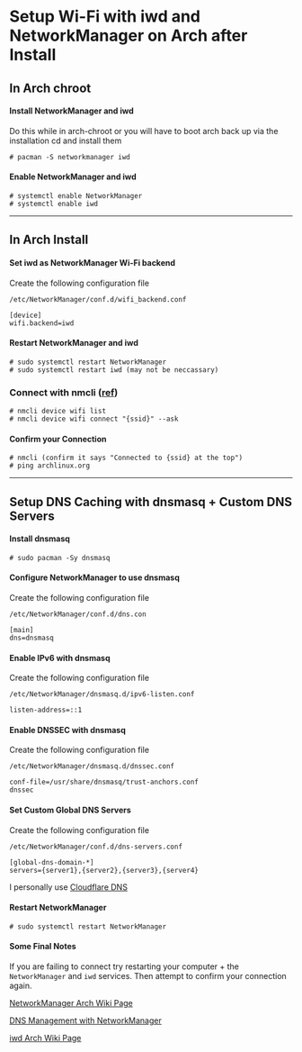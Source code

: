# Setup Wi-Fi with iwd and NetworkManager on Arch after Install

## In Arch chroot

#### Install NetworkManager and iwd

Do this while in arch-chroot or you will have to boot arch back up via the installation cd and install them

```
# pacman -S networkmanager iwd
```

#### Enable NetworkManager and iwd

```
# systemctl enable NetworkManager
# systemctl enable iwd
```

---

## In Arch Install

#### Set iwd as NetworkManager Wi-Fi backend

Create the following configuration file

`/etc/NetworkManager/conf.d/wifi_backend.conf`

```
[device]
wifi.backend=iwd
```

#### Restart NetworkManager and iwd

```
# sudo systemctl restart NetworkManager
# sudo systemctl restart iwd (may not be neccassary)
```

### Connect with nmcli ([ref](https://wiki.archlinux.org/title/NetworkManager#nmcli_examples))

```
# nmcli device wifi list
# nmcli device wifi connect "{ssid}" --ask
```

#### Confirm your Connection

```
# nmcli (confirm it says "Connected to {ssid} at the top")
# ping archlinux.org
```

---

## Setup DNS Caching with dnsmasq + Custom DNS Servers

#### Install dnsmasq

```
# sudo pacman -Sy dnsmasq
```

#### Configure NetworkManager to use dnsmasq

Create the following configuration file

`/etc/NetworkManager/conf.d/dns.con`

```
[main]
dns=dnsmasq
```

#### Enable IPv6 with dnsmasq

Create the following configuration file

`/etc/NetworkManager/dnsmasq.d/ipv6-listen.conf`

```
listen-address=::1
```

#### Enable DNSSEC with dnsmasq

Create the following configuration file

`/etc/NetworkManager/dnsmasq.d/dnssec.conf`

```
conf-file=/usr/share/dnsmasq/trust-anchors.conf
dnssec
```

#### Set Custom Global DNS Servers

Create the following configuration file

`/etc/NetworkManager/conf.d/dns-servers.conf`

```
[global-dns-domain-*]
servers={server1},{server2},{server3},{server4}
```

I personally use [Cloudflare DNS](https://1.1.1.1/dns/)

#### Restart NetworkManager

```
# sudo systemctl restart NetworkManager
```

#### Some Final Notes

If you are failing to connect try restarting your computer + the `NetworkManager` and `iwd` services. Then attempt to confirm your connection again.

[NetworkManager Arch Wiki Page](https://wiki.archlinux.org/title/NetworkManager)

[DNS Management with NetworkManager](https://wiki.archlinux.org/title/NetworkManager#DNS_management)

[iwd Arch Wiki Page](https://wiki.archlinux.org/title/Iwd#iwctl)
